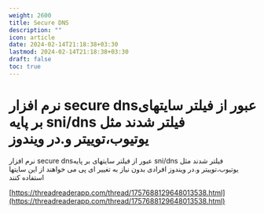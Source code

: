 ```yaml
---
weight: 2600
title: Secure DNS
description: ""
icon: article
date: 2024-02-14T21:18:38+03:30
lastmod: 2024-02-14T21:18:38+03:30
draft: false
toc: true
---
```

# نرم افزار secure dnsعبور از فیلتر سایتهای بر پایه sni/dns فیلتر شدند مثل یوتیوب،توییتر و.در ویندوز

نرم افزار secure dnsعبور از فیلتر سایتهای بر پایه sni/dns فیلتر شدند مثل یوتیوب،توییتر و.در ویندوز افرادی بدون نیاز به تغییر ای پی می خواهند از این سایتها استفاده کنند

[https://threadreaderapp.com/thread/1757688129648013538.html](https://threadreaderapp.com/thread/1757688129648013538.html)